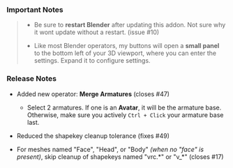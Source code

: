 ### Important Notes

> - Be sure to **restart Blender** after updating this addon. Not sure why it wont update without a restart. (issue #10)
>
> - Like most Blender operators, my buttons will open a **small panel** to the bottom left of your 3D viewport, where you can enter the settings. Expand it to configure settings.

### Release Notes

- Added new operator: **Merge Armatures** (closes #47)

  - Select 2 armatures. If one is an **Avatar**, it will be the armature base. Otherwise, make sure you actively `Ctrl + Click` your armature base last.

- Reduced the shapekey cleanup tolerance (fixes #49)

- For meshes named "Face", "Head", or "Body" _(when no "face" is present)_, skip cleanup of shapekeys named "vrc.\*" or "v\_\*" (closes #17)
